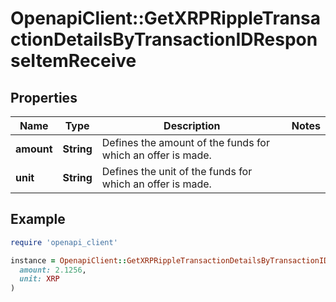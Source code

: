 # OpenapiClient::GetXRPRippleTransactionDetailsByTransactionIDResponseItemReceive

## Properties

| Name | Type | Description | Notes |
| ---- | ---- | ----------- | ----- |
| **amount** | **String** | Defines the amount of the funds for which an offer is made. |  |
| **unit** | **String** | Defines the unit of the funds for which an offer is made. |  |

## Example

```ruby
require 'openapi_client'

instance = OpenapiClient::GetXRPRippleTransactionDetailsByTransactionIDResponseItemReceive.new(
  amount: 2.1256,
  unit: XRP
)
```

